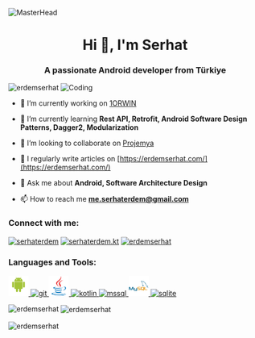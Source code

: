![MasterHead](https://1.bp.blogspot.com/-7A4WynwLsMw/XbBpCXG8fHI/AAAAAAAAMt4/uOa1bpLskYgrwGbllhSu2SDj_Mig8SXJQCLcBGAsYHQ/s1600/2000_600px.gif)
<h1 align="center">Hi 👋, I'm Serhat</h1>
<h3 align="center">A passionate Android developer from Türkiye</h3>
<img align="right" alt="Coding" width="400" src="https://user-images.githubusercontent.com/37551474/113611467-3a567d80-9657-11eb-862b-b07b4f105c6f.gif">	
<p align="left"> <img src="https://komarev.com/ghpvc/?username=erdemserhat&label=Profile%20views&color=0e75b6&style=flat" alt="erdemserhat" /> </p>

- 🔭 I’m currently working on [1ORWIN](https://github.com/erdemserhat/1ORWIN)

- 🌱 I’m currently learning **Rest API, Retrofit, Android Software Design Patterns, Dagger2, Modularization**

- 👯 I’m looking to collaborate on [Projemya](https://projemya.com)

- 📝 I regularly write articles on [https://erdemserhat.com/](https://erdemserhat.com/)

- 💬 Ask me about **Android, Software Architecture Design**

- 📫 How to reach me **me.serhaterdem@gmail.com**

<h3 align="left">Connect with me:</h3>
<p align="left">
<a href="https://linkedin.com/in/serhaterdem" target="blank"><img align="center" src="https://raw.githubusercontent.com/rahuldkjain/github-profile-readme-generator/master/src/images/icons/Social/linked-in-alt.svg" alt="serhaterdem" height="30" width="40" /></a>
<a href="https://instagram.com/serhaterdem.kt" target="blank"><img align="center" src="https://raw.githubusercontent.com/rahuldkjain/github-profile-readme-generator/master/src/images/icons/Social/instagram.svg" alt="serhaterdem.kt" height="30" width="40" /></a>
<a href="https://www.youtube.com/c/erdemserhat" target="blank"><img align="center" src="https://raw.githubusercontent.com/rahuldkjain/github-profile-readme-generator/master/src/images/icons/Social/youtube.svg" alt="erdemserhat" height="30" width="40" /></a>
</p>

<h3 align="left">Languages and Tools:</h3>
<p align="left"> <a href="https://developer.android.com" target="_blank" rel="noreferrer"> <img src="https://raw.githubusercontent.com/devicons/devicon/master/icons/android/android-original-wordmark.svg" alt="android" width="40" height="40"/> </a> <a href="https://git-scm.com/" target="_blank" rel="noreferrer"> <img src="https://www.vectorlogo.zone/logos/git-scm/git-scm-icon.svg" alt="git" width="40" height="40"/> </a> <a href="https://www.java.com" target="_blank" rel="noreferrer"> <img src="https://raw.githubusercontent.com/devicons/devicon/master/icons/java/java-original.svg" alt="java" width="40" height="40"/> </a> <a href="https://kotlinlang.org" target="_blank" rel="noreferrer"> <img src="https://www.vectorlogo.zone/logos/kotlinlang/kotlinlang-icon.svg" alt="kotlin" width="40" height="40"/> </a> <a href="https://www.microsoft.com/en-us/sql-server" target="_blank" rel="noreferrer"> <img src="https://www.svgrepo.com/show/303229/microsoft-sql-server-logo.svg" alt="mssql" width="40" height="40"/> </a> <a href="https://www.mysql.com/" target="_blank" rel="noreferrer"> <img src="https://raw.githubusercontent.com/devicons/devicon/master/icons/mysql/mysql-original-wordmark.svg" alt="mysql" width="40" height="40"/> </a> <a href="https://www.sqlite.org/" target="_blank" rel="noreferrer"> <img src="https://www.vectorlogo.zone/logos/sqlite/sqlite-icon.svg" alt="sqlite" width="40" height="40"/> </a> </p>

<p><img align="left" src="https://github-readme-stats.vercel.app/api/top-langs?username=erdemserhat&show_icons=true&locale=en&layout=compact" alt="erdemserhat" /></p>

<p>&nbsp;<img align="center" src="https://github-readme-stats.vercel.app/api?username=erdemserhat&show_icons=true&locale=en" alt="erdemserhat" /></p>

<p><img align="center" src="https://github-readme-streak-stats.herokuapp.com/?user=erdemserhat&" alt="erdemserhat" /></p>
